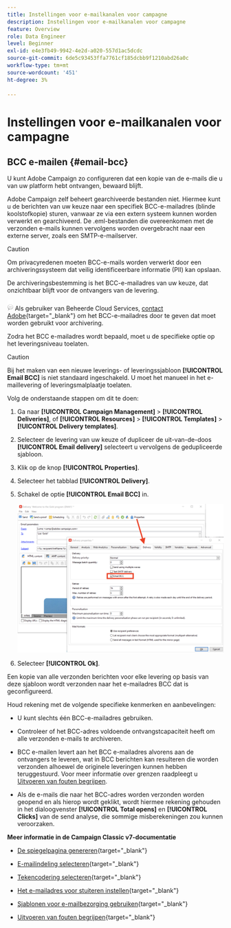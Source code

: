 ```yaml
---
title: Instellingen voor e-mailkanalen voor campagne
description: Instellingen voor e-mailkanalen voor campagne
feature: Overview
role: Data Engineer
level: Beginner
exl-id: e4e3fb49-9942-4e2d-a020-557d1ac5dcdc
source-git-commit: 6de5c93453ffa7761cf185dcbb9f1210abd26a0c
workflow-type: tm+mt
source-wordcount: '451'
ht-degree: 3%

---
```


# Instellingen voor e-mailkanalen voor campagne

## BCC e-mailen {#email-bcc}

<!--
>[!NOTE]
>
>This capability is available starting Campaign v8.3. To check your version, refer to [this section](../start/compatibility-matrix.md#how-to-check-your-campaign-version-and-buildversion)-->

U kunt Adobe Campaign zo configureren dat een kopie van de e-mails die u van uw platform hebt ontvangen, bewaard blijft.

Adobe Campaign zelf beheert gearchiveerde bestanden niet. Hiermee kunt u de berichten van uw keuze naar een specifiek BCC-e-mailadres (blinde koolstofkopie) sturen, vanwaar ze via een extern systeem kunnen worden verwerkt en gearchiveerd. De .eml-bestanden die overeenkomen met de verzonden e-mails kunnen vervolgens worden overgebracht naar een externe server, zoals een SMTP-e-mailserver.

>[!CAUTION]
>
>Om privacyredenen moeten BCC-e-mails worden verwerkt door een archiveringssysteem dat veilig identificeerbare informatie (PII) kan opslaan.

De archiveringsbestemming is het BCC-e-mailadres van uw keuze, dat onzichtbaar blijft voor de ontvangers van de levering.

![](../assets/do-not-localize/speech.png)  Als gebruiker van Beheerde Cloud Services, [contact Adobe](../start/campaign-faq.md#support){target=&quot;_blank&quot;} om het BCC-e-mailadres door te geven dat moet worden gebruikt voor archivering.

Zodra het BCC e-mailadres wordt bepaald, moet u de specifieke optie op het leveringsniveau toelaten.

>[!CAUTION]
>
>Bij het maken van een nieuwe leverings- of leveringssjabloon **[!UICONTROL Email BCC]** is niet standaard ingeschakeld. U moet het manueel in het e-maillevering of leveringsmalplaatje toelaten.


Volg de onderstaande stappen om dit te doen:

1. Ga naar **[!UICONTROL Campaign Management]** > **[!UICONTROL Deliveries]**, of **[!UICONTROL Resources]** > **[!UICONTROL Templates]** > **[!UICONTROL Delivery templates]**.
1. Selecteer de levering van uw keuze of dupliceer de uit-van-de-doos **[!UICONTROL Email delivery]** selecteert u vervolgens de gedupliceerde sjabloon.
1. Klik op de knop **[!UICONTROL Properties]**.
1. Selecteer het tabblad **[!UICONTROL Delivery]**. 
1. Schakel de optie **[!UICONTROL Email BCC]** in.

   ![](assets/email-bcc.png)

1. Selecteer **[!UICONTROL Ok]**.

Een kopie van alle verzonden berichten voor elke levering op basis van deze sjabloon wordt verzonden naar het e-mailadres BCC dat is geconfigureerd.

Houd rekening met de volgende specifieke kenmerken en aanbevelingen:

* U kunt slechts één BCC-e-mailadres gebruiken.

* Controleer of het BCC-adres voldoende ontvangstcapaciteit heeft om alle verzonden e-mails te archiveren.

* BCC e-mailen <!--with Enhanced MTA--> levert aan het BCC e-mailadres alvorens aan de ontvangers te leveren, wat in BCC berichten kan resulteren die worden verzonden alhoewel de originele leveringen kunnen hebben teruggestuurd. Voor meer informatie over grenzen raadpleegt u [Uitvoeren van fouten begrijpen](../send/delivery-failures.md).

* Als de e-mails die naar het BCC-adres worden verzonden worden geopend en als hierop wordt geklikt, wordt hiermee rekening gehouden in het dialoogvenster **[!UICONTROL Total opens]** en **[!UICONTROL Clicks]** van de send analyse, die sommige misberekeningen zou kunnen veroorzaken.

<!--Only successfully sent emails are taken in account, bounces are not.-->

**Meer informatie in de Campaign Classic v7-documentatie**

* [De spiegelpagina genereren](https://experienceleague.adobe.com/docs/campaign-classic/using/sending-messages/sending-emails/sending-an-email/email-parameters.html#generating-mirror-page){target=&quot;_blank&quot;}

* [E-mailindeling selecteren](https://experienceleague.adobe.com/docs/campaign-classic/using/sending-messages/sending-emails/sending-an-email/email-parameters.html#selecting-message-formats){target=&quot;_blank&quot;}

* [Tekencodering selecteren](https://experienceleague.adobe.com/docs/campaign-classic/using/sending-messages/sending-emails/sending-an-email/email-parameters.html#character-encoding){target=&quot;_blank&quot;}

* [Het e-mailadres voor stuiteren instellen](https://experienceleague.adobe.com/docs/campaign-classic/using/sending-messages/sending-emails/sending-an-email/email-parameters.html#managing-bounce-emails){target=&quot;_blank&quot;}

* [Sjablonen voor e-mailbezorging gebruiken](https://experienceleague.adobe.com/docs/campaign-classic/using/sending-messages/using-delivery-templates/about-templates.html){target=&quot;_blank&quot;}

* [Uitvoeren van fouten begrijpen](https://experienceleague.adobe.com/docs/campaign-classic/using/sending-messages/monitoring-deliveries/understanding-delivery-failures.html){target=&quot;_blank&quot;}
